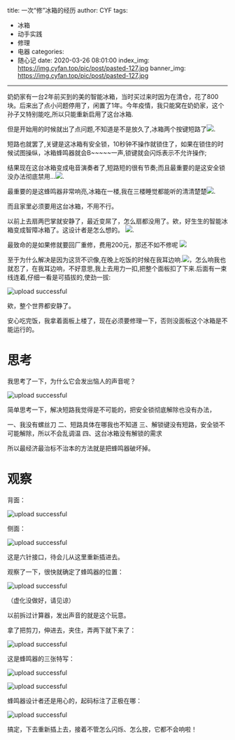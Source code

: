title: 一次“修”冰箱的经历
author: CYF
tags:
  - 冰箱
  - 动手实践
  - 修理
  - 电器
categories:
  - 随心记
date: 2020-03-26 08:01:00
index_img: https://img.cyfan.top/pic/post/pasted-127.jpg
banner_img: https://img.cyfan.top/pic/post/pasted-127.jpg
---
奶奶家有一台2年前买到的美的智能冰箱，当时买过来时因为在清仓，花了800块。后来出了点小问题停用了，闲置了1年。今年疫情，我只能窝在奶奶家，<span class="heimu">这个孙子又特别能吃</span>,所以只能重新启用了这台冰箱.

但是开始用的时候就出了点问题,不知道是不是放久了,冰箱两个按键短路了<img src="https://img.cyfan.top/pic/moji/huaji.png">.

短路也就罢了,关键是这冰箱有安全锁，10秒钟不操作就锁住了，如果在锁住的时候试图操纵，冰箱蜂鸣器就会B\~\~\~\~\~一声,锁键就会闪烁表示不允许操作;

结果现在这台冰箱变成电音演奏者了,短路短的很有节奏;而且最重要的是这安全锁没办法彻底禁用...<img src="https://img.cyfan.top/pic/moji/dhuaji.gif">.

最重要的是这蜂鸣器非常响亮,冰箱在一楼,我在三楼睡觉都能听的清清楚楚<img src="https://img.cyfan.top/pic/moji/qgbf.png">.

而且家里必须要用这台冰箱，不用不行。

以前上去扇两巴掌就安静了，最近变<span class="heimu">屌</span>了，怎么扇都没用了。欸，好生生的智能冰箱变成智障冰箱了。这设计者是怎么想的。 <img src="https://img.cyfan.top/pic/moji/whks.png">.

最致命的是如果修就要回厂重修，费用200元，那还不如不修呢
<img src="https://img.cyfan.top/pic/moji/fn.gif">

至于为什么解决是因为这货不识像,在晚上吃饭的时候在我耳边响.<img src="https://img.cyfan.top/pic/moji/s.png">，怎么响我也就忍了，在我耳边响，不好意思,我上去用力一扣,把整个面板扣了下来.后面有一束线连着,仔细一看是可插拔的,使劲一拔:


![upload successful](https://img.cyfan.top/pic/post/pasted-127.jpg)

欸，整个世界都安静了。

安心吃完饭，我拿着面板上楼了，现在必须要修理一下，否则没面板这个冰箱是不能运行的。

# 思考

我思考了一下，为什么它会发出恼人的声音呢？


![upload successful](https://img.cyfan.top/pic/post/pasted-131.png)

简单思考一下，解决短路我觉得是不可能的，把安全锁彻底解除也没有办法，

一、我没有螺丝刀 
二、短路具体在哪我也不知道 
三、解锁键没有短路，安全锁不可能解除，所以不会乱调温
四、这台冰箱没有解锁的需求

所以最经济最治标不治本的方法就是把蜂鸣器破坏掉。

# 观察

背面：

![upload successful](https://img.cyfan.top/pic/post/pasted-128.jpg)

侧面：

![upload successful](https://img.cyfan.top/pic/post/pasted-129.jpg)

这是六针接口，待会儿从这里重新插进去。



观察了一下，很快就确定了蜂鸣器的位置：


![upload successful](https://img.cyfan.top/pic/post/pasted-130.jpg)

（虚化没做好，请见谅）

以前拆过计算器，发出声音的就是这个玩意。

拿了把剪刀，伸进去，夹住，弄两下就下来了：


![upload successful](https://img.cyfan.top/pic/post/pasted-132.jpg)

这是蜂鸣器的三张特写：


![upload successful](https://img.cyfan.top/pic/post/pasted-133.jpg)


![upload successful](https://img.cyfan.top/pic/post/pasted-134.jpg)

蜂鸣器设计者还是用心的，起码标注了正极在哪：


![upload successful](https://img.cyfan.top/pic/post/pasted-135.jpg)

搞定，下去重新插上去，接着不管怎么闪烁、怎么按，它都不会响啦！
